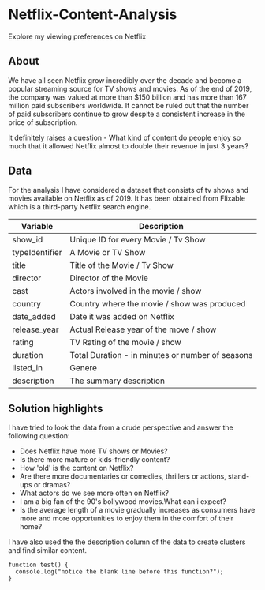 # Netflix-Content-Analysis
Explore my viewing preferences on Netflix

## About

We have all seen Netflix grow incredibly over the decade and become a popular streaming source for TV shows and movies. As of the end of 2019, the company was valued at more than $150 billion and has more than 167 million paid subscribers worldwide. It cannot be ruled out that the number of paid subscribers continue to grow despite a consistent increase in the price of subscription. 

It definitely raises a question - What kind of content do people enjoy so much that it allowed Netflix almost to double their revenue in just 3 years?

## Data

For the analysis I have considered a dataset that consists of tv shows and movies available on Netflix as of 2019. It has been obtained from Flixable which is a third-party Netflix search engine.

Variable | Description
---------|------------
show_id | Unique ID for every Movie / Tv Show
typeIdentifier | A Movie or TV Show
title | Title of the Movie / Tv Show
director | Director of the Movie
cast | Actors involved in the movie / show
country | Country where the movie / show was produced
date_added | Date it was added on Netflix
release_year | Actual Release year of the move / show
rating | TV Rating of the movie / show
duration | Total Duration - in minutes or number of seasons
listed_in | Genere
description | The summary description

## Solution highlights

I have tried to look the data from a crude perspective and answer the following question:
* Does Netflix have more TV shows or Movies? 
* Is there more mature or kids-friendly content? 
* How 'old' is the content on Netflix? 
* Are there more documentaries or comedies, thrillers or actions, stand-ups or dramas? 
* What actors do we see more often on Netflix? 
* I am a big fan of the 90's bollywood movies.What can i expect?
* Is the average length of a movie gradually increases as consumers have more and more opportunities to enjoy them in the comfort of their home?

I have also used the the description column of the data to create clusters and find similar content. 

```
function test() {
  console.log("notice the blank line before this function?");
}
```
